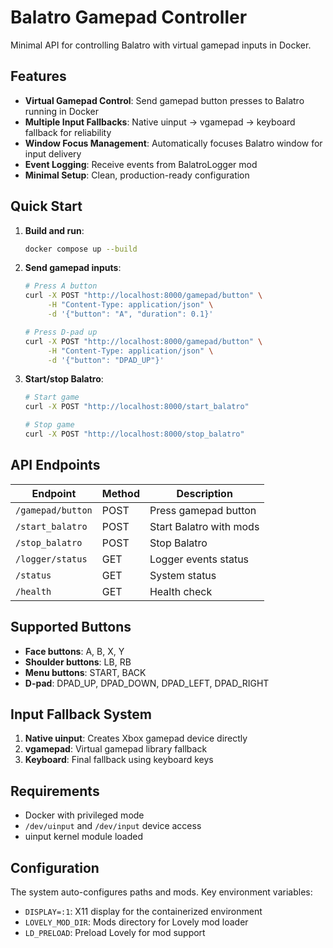 # Balatro Gamepad Controller

Minimal API for controlling Balatro with virtual gamepad inputs in Docker.

## Features

- **Virtual Gamepad Control**: Send gamepad button presses to Balatro running in Docker
- **Multiple Input Fallbacks**: Native uinput → vgamepad → keyboard fallback for reliability
- **Window Focus Management**: Automatically focuses Balatro window for input delivery
- **Event Logging**: Receive events from BalatroLogger mod
- **Minimal Setup**: Clean, production-ready configuration

## Quick Start

1. **Build and run**:
   ```bash
   docker compose up --build
   ```

2. **Send gamepad inputs**:
   ```bash
   # Press A button
   curl -X POST "http://localhost:8000/gamepad/button" \
        -H "Content-Type: application/json" \
        -d '{"button": "A", "duration": 0.1}'
   
   # Press D-pad up
   curl -X POST "http://localhost:8000/gamepad/button" \
        -H "Content-Type: application/json" \
        -d '{"button": "DPAD_UP"}'
   ```

3. **Start/stop Balatro**:
   ```bash
   # Start game
   curl -X POST "http://localhost:8000/start_balatro"
   
   # Stop game
   curl -X POST "http://localhost:8000/stop_balatro"
   ```

## API Endpoints

| Endpoint | Method | Description |
|----------|--------|-------------|
| `/gamepad/button` | POST | Press gamepad button |
| `/start_balatro` | POST | Start Balatro with mods |
| `/stop_balatro` | POST | Stop Balatro |
| `/logger/status` | GET | Logger events status |
| `/status` | GET | System status |
| `/health` | GET | Health check |

## Supported Buttons

- **Face buttons**: A, B, X, Y
- **Shoulder buttons**: LB, RB  
- **Menu buttons**: START, BACK
- **D-pad**: DPAD_UP, DPAD_DOWN, DPAD_LEFT, DPAD_RIGHT

## Input Fallback System

1. **Native uinput**: Creates Xbox gamepad device directly
2. **vgamepad**: Virtual gamepad library fallback
3. **Keyboard**: Final fallback using keyboard keys

## Requirements

- Docker with privileged mode
- `/dev/uinput` and `/dev/input` device access
- uinput kernel module loaded

## Configuration

The system auto-configures paths and mods. Key environment variables:

- `DISPLAY=:1`: X11 display for the containerized environment
- `LOVELY_MOD_DIR`: Mods directory for Lovely mod loader
- `LD_PRELOAD`: Preload Lovely for mod support
